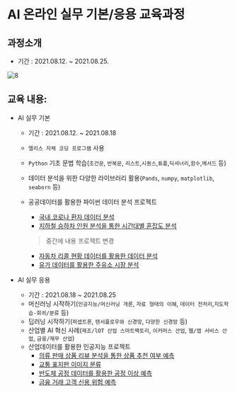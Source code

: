 # AI 온라인 실무 기본/응용 교육과정

## 과정소개

- 기간 : 2021.08.12. ~ 2021.08.25.

![8](https://user-images.githubusercontent.com/81011613/132113911-012eeadd-807c-4216-8404-1a959c5f5ab5.png)

## 교육 내용:

- AI 실무 기본
  - 기간 : 2021.08.12. ~ 2021.08.18
  - `엘리스 자체 코딩 프로그램` 사용
  - `Python` 기초 문법 학습(`조건문`, `반복문`, `리스트`,`시퀀스`,`튜플`,`딕셔너리`,`함수`,`메서드` 등)
  - 데이터 분석을 위한 다양한 라이브러리 활용(`Pands`, `numpy`, `matplotlib`, `seaborn` 등)
  - 공공데이터를 활용한 파이썬 데이터 분석 프로젝트
    - [국내 코로나 환자 데이터 분석](https://github.com/jeonghwan94/Education/blob/Data-Scientist/%EC%97%98%EB%A6%AC%EC%8A%A4/%EA%B3%B5%EA%B3%B5%EB%8D%B0%EC%9D%B4%ED%84%B0%EB%A5%BC%20%ED%99%9C%EC%9A%A9%ED%95%9C%20%ED%8C%8C%EC%9D%B4%EC%8D%AC%20%EB%B6%84%EC%84%9D%20%ED%94%84%EB%A1%9C%EC%A0%9D%ED%8A%B8/%5Bp1%5D_%EC%BD%94%EB%A1%9C%EB%82%98_%EB%8D%B0%EC%9D%B4%ED%84%B0_%EB%B6%84%EC%84%9D_%ED%94%84%EB%A1%9C%EC%A0%9D%ED%8A%B8.ipynb)
    - [지하철 승하차 인원 분석을 통한 시간대별 혼잡도 분석](https://github.com/jeonghwan94/Education/blob/Data-Scientist/%EC%97%98%EB%A6%AC%EC%8A%A4/%EA%B3%B5%EA%B3%B5%EB%8D%B0%EC%9D%B4%ED%84%B0%EB%A5%BC%20%ED%99%9C%EC%9A%A9%ED%95%9C%20%ED%8C%8C%EC%9D%B4%EC%8D%AC%20%EB%B6%84%EC%84%9D%20%ED%94%84%EB%A1%9C%EC%A0%9D%ED%8A%B8/%5Bp2%5D_%EC%A7%80%ED%95%98%EC%B2%A0_%EC%8A%B9%ED%95%98%EC%B0%A8_%EC%9D%B8%EC%9B%90_%EB%B6%84%EC%84%9D_%ED%94%84%EB%A1%9C%EC%A0%9D%ED%8A%B8.ipynb)
    
    >  중간에 내용 프로젝트 변경
     
     - [자동차 리콜 현황 데이터를 활용한 데이터 분석](https://github.com/jeonghwan94/Education/blob/Data-Scientist/%EC%97%98%EB%A6%AC%EC%8A%A4/%EA%B3%B5%EA%B3%B5%EB%8D%B0%EC%9D%B4%ED%84%B0%EB%A5%BC%20%ED%99%9C%EC%9A%A9%ED%95%9C%20%ED%8C%8C%EC%9D%B4%EC%8D%AC%20%EB%B6%84%EC%84%9D%20%ED%94%84%EB%A1%9C%EC%A0%9D%ED%8A%B8/%5Bp3%5D_%EC%9E%90%EB%8F%99%EC%B0%A8_%EB%A6%AC%EC%BD%9C_%EB%8D%B0%EC%9D%B4%ED%84%B0_%EB%B6%84%EC%84%9D_%ED%94%84%EB%A1%9C%EC%A0%9D%ED%8A%B8.ipynb)
    - [유가 데이터를 활용한 주유소 시장 분석](https://github.com/jeonghwan94/Education/blob/Data-Scientist/%EC%97%98%EB%A6%AC%EC%8A%A4/%EA%B3%B5%EA%B3%B5%EB%8D%B0%EC%9D%B4%ED%84%B0%EB%A5%BC%20%ED%99%9C%EC%9A%A9%ED%95%9C%20%ED%8C%8C%EC%9D%B4%EC%8D%AC%20%EB%B6%84%EC%84%9D%20%ED%94%84%EB%A1%9C%EC%A0%9D%ED%8A%B8/%5Bp4%5D_%EC%9C%A0%EA%B0%80_%EB%8D%B0%EC%9D%B4%ED%84%B0%EB%A5%BC_%ED%99%9C%EC%9A%A9%ED%95%9C_%EC%A3%BC%EC%9C%A0%EC%86%8C_%EC%8B%9C%EC%9E%A5%EB%B6%84%EC%84%9D.ipynb)
   
- AI 실무 응용
  - 기간 : 2021.08.18 ~ 2021.08.25
  - 머신러닝 시작하기(`인공지능/머신러닝 개론`, `자료 형태의 이해`, `데이터 전처리`,`지도학습-회귀/분류` 등)
  - 딥러닝 시작하기(`퍼셉트론`, `텐서플로우와 신경망`, `다양한 신경망` 등)
  - 산업별 AI 혁신 사례(`제조/lOT 산업 스마트팩토리`, `이커머스 산업`, `웹/앱 서비스 산업`, `금융/재무 산업`)
  - 산업데이터를 활용한 인공지능 프로젝트 
    - [의류 판매 상품 리뷰 분석을 통한 상품 추천 여부 예측](https://github.com/jeonghwan94/Education/blob/Data-Scientist/%EC%97%98%EB%A6%AC%EC%8A%A4/%EC%82%B0%EC%97%85%EB%8D%B0%EC%9D%B4%ED%84%B0%EB%A5%BC%20%ED%99%9C%EC%9A%A9%ED%95%9C%20%EC%9D%B8%EA%B3%B5%EC%A7%80%EB%8A%A5%20%ED%94%84%EB%A1%9C%EC%A0%9D%ED%8A%B8/%5Bp1%5D%20%EC%9D%98%EB%A5%98%20%ED%8C%90%EB%A7%A4%20%EC%83%81%ED%92%88%20%EB%A6%AC%EB%B7%B0%20%EB%B6%84%EC%84%9D%EC%9D%84%20%ED%86%B5%ED%95%9C%20%EC%83%81%ED%92%88%20%EC%B6%94%EC%B2%9C%20%EC%97%AC%EB%B6%80%20%EC%98%88%EC%B8%A1.ipynb)
    - [교통 표지판 이미지 분류](https://github.com/jeonghwan94/Education/blob/Data-Scientist/%EC%97%98%EB%A6%AC%EC%8A%A4/%EC%82%B0%EC%97%85%EB%8D%B0%EC%9D%B4%ED%84%B0%EB%A5%BC%20%ED%99%9C%EC%9A%A9%ED%95%9C%20%EC%9D%B8%EA%B3%B5%EC%A7%80%EB%8A%A5%20%ED%94%84%EB%A1%9C%EC%A0%9D%ED%8A%B8/%5Bp2%5D%20%EA%B5%90%ED%86%B5%20%ED%91%9C%EC%A7%80%ED%8C%90%20%EC%9D%B4%EB%AF%B8%EC%A7%80%20%EB%B6%84%EB%A5%98.ipynb)
    - [반도체 공정 데이터를 활용한 공정 이상 예측](https://github.com/jeonghwan94/Education/blob/Data-Scientist/%EC%97%98%EB%A6%AC%EC%8A%A4/%EC%82%B0%EC%97%85%EB%8D%B0%EC%9D%B4%ED%84%B0%EB%A5%BC%20%ED%99%9C%EC%9A%A9%ED%95%9C%20%EC%9D%B8%EA%B3%B5%EC%A7%80%EB%8A%A5%20%ED%94%84%EB%A1%9C%EC%A0%9D%ED%8A%B8/%5Bp3%5D%20%EB%B0%98%EB%8F%84%EC%B2%B4%20%EA%B3%B5%EC%A0%95%20%EB%8D%B0%EC%9D%B4%ED%84%B0%EB%A5%BC%20%ED%99%9C%EC%9A%A9%ED%95%9C%20%EA%B3%B5%EC%A0%95%20%EC%9D%B4%EC%83%81%20%EC%98%88%EC%B8%A1.ipynb)
    - [금융 거래 고객 신용 위험 예측](https://github.com/jeonghwan94/Education/blob/Data-Scientist/%EC%97%98%EB%A6%AC%EC%8A%A4/%EC%82%B0%EC%97%85%EB%8D%B0%EC%9D%B4%ED%84%B0%EB%A5%BC%20%ED%99%9C%EC%9A%A9%ED%95%9C%20%EC%9D%B8%EA%B3%B5%EC%A7%80%EB%8A%A5%20%ED%94%84%EB%A1%9C%EC%A0%9D%ED%8A%B8/%5Bp4%5D%20%EA%B8%88%EC%9C%B5%20%EA%B1%B0%EB%9E%98%20%EA%B3%A0%EA%B0%9D%20%EC%8B%A0%EC%9A%A9%20%EC%9C%84%ED%97%98%20%EC%98%88%EC%B8%A1.ipynb)
  

